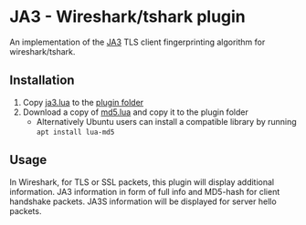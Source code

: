 # JA3 - Wireshark/tshark plugin

An implementation of the [JA3](https://github.com/salesforce/ja3) TLS client fingerprinting algorithm for wireshark/tshark.

## Installation

1. Copy [ja3.lua](ja3.lua) to the [plugin folder](https://www.wireshark.org/docs/wsug_html/#ChPluginFolders)
1. Download a copy of [md5.lua](https://github.com/kikito/md5.lua/blob/master/md5.lua) and copy it to the plugin folder
   - Alternatively Ubuntu users can install a compatible library by running `apt install lua-md5`

## Usage
In Wireshark, for TLS or SSL packets, this plugin will display additional information.
JA3 information in form of full info and MD5-hash for client handshake packets.
JA3S information will be displayed for server hello packets.
